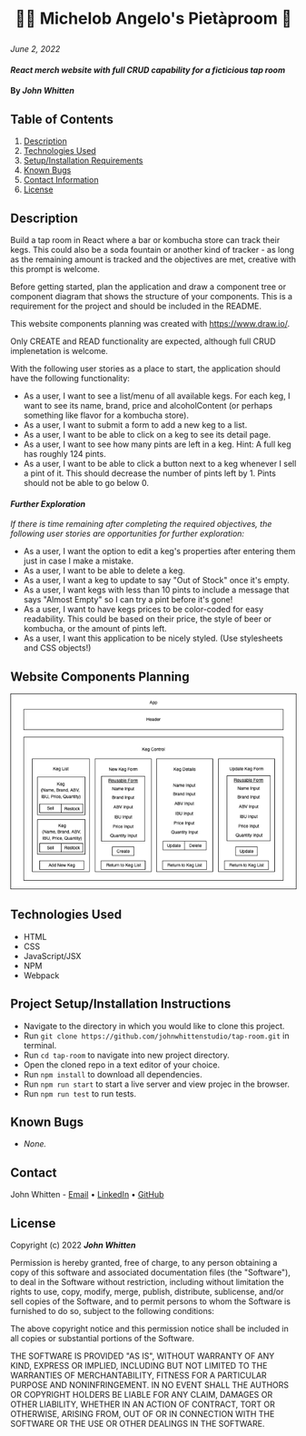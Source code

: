 # <p align="center"> 👨‍🎨 **Michelob Angelo's Pietàproom** 🍺 </p>

_June 2, 2022_

#### _React merch website with full CRUD capability for a ficticious tap room_

#### By _**John Whitten**_

## Table of Contents

1. [Description](#description)
2. [Technologies Used](#technologies)
3. [Setup/Installation Requirements](#setup)
4. [Known Bugs](#bugs)
5. [Contact Information](#contact)
6. [License](#license)

## Description <a id="description"></a>
Build a tap room in React where a bar or kombucha store can track their kegs. This could also be a soda fountain or another kind of tracker - as long as the remaining amount is tracked and the objectives are met, creative with this prompt is welcome.

Before getting started, plan the application and draw a component tree or component diagram that shows the structure of your components. This is a requirement for the project and should be included in the README. 

This website components planning was created with https://www.draw.io/.

Only CREATE and READ functionality are expected, although full CRUD implenetation is welcome. 

With the following user stories as a place to start, the application should have the following functionality:

- As a user, I want to see a list/menu of all available kegs. For each keg, I want to see its name, brand, price and alcoholContent (or perhaps something like flavor for a kombucha store).
- As a user, I want to submit a form to add a new keg to a list.
- As a user, I want to be able to click on a keg to see its detail page.
- As a user, I want to see how many pints are left in a keg. Hint: A full keg has roughly 124 pints.
- As a user, I want to be able to click a button next to a keg whenever I sell a pint of it. This should decrease the number of pints left by 1. Pints should not be able to go below 0.

#### _Further Exploration_
_If there is time remaining after completing the required objectives, the following user stories are opportunities for further exploration:_

- As a user, I want the option to edit a keg's properties after entering them just in case I make a mistake.
- As a user, I want to be able to delete a keg.
- As a user, I want a keg to update to say "Out of Stock" once it's empty.
- As a user, I want kegs with less than 10 pints to include a message that says "Almost Empty" so I can try a pint before it's gone!
- As a user, I want to have kegs prices to be color-coded for easy readability. This could be based on their price, the style of beer or kombucha, or the amount of pints left.
- As a user, I want this application to be nicely styled. (Use stylesheets and CSS objects!)

## Website Components Planning

<img src="./src/components/img/Tap-Room.png">

## Technologies Used <a id="technologies"></a>

* HTML
* CSS
* JavaScript/JSX
* NPM
* Webpack

## Project Setup/Installation Instructions <a id="setup"></a>

* Navigate to the directory in which you would like to clone this project.
* Run `git clone https://github.com/johnwhittenstudio/tap-room.git` in terminal.
* Run `cd tap-room` to navigate into new project directory.
* Open the cloned repo in a text editor of your choice.
* Run `npm install` to download all dependencies.
* Run `npm run start` to start a live server and view projec in the browser.
* Run `npm run test` to run tests.

## Known Bugs <a id="bugs"></a>

- _None._

## Contact <a id="contact"></a>
John Whitten - [Email](mailto:johnwhitten.studio@gmail.com) • [LinkedIn](https://www.linkedin.com/in/johnwhitten-studio/) • [GitHub](https://github.com/johnwhittenstudio)

## License <a id="license"></a>

Copyright (c) 2022 _**John Whitten**_

Permission is hereby granted, free of charge, to any person obtaining a copy of this software and associated documentation files (the "Software"), to deal in the Software without restriction, including without limitation the rights to use, copy, modify, merge, publish, distribute, sublicense, and/or sell copies of the Software, and to permit persons to whom the Software is furnished to do so, subject to the following conditions:

The above copyright notice and this permission notice shall be included in all copies or substantial portions of the Software.

THE SOFTWARE IS PROVIDED "AS IS", WITHOUT WARRANTY OF ANY KIND, EXPRESS OR IMPLIED, INCLUDING BUT NOT LIMITED TO THE WARRANTIES OF MERCHANTABILITY, FITNESS FOR A PARTICULAR PURPOSE AND NONINFRINGEMENT. IN NO EVENT SHALL THE AUTHORS OR COPYRIGHT HOLDERS BE LIABLE FOR ANY CLAIM, DAMAGES OR OTHER LIABILITY, WHETHER IN AN ACTION OF CONTRACT, TORT OR OTHERWISE, ARISING FROM, OUT OF OR IN CONNECTION WITH THE SOFTWARE OR THE USE OR OTHER DEALINGS IN THE SOFTWARE.